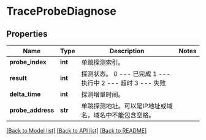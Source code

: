 # TraceProbeDiagnose

## Properties
Name | Type | Description | Notes
------------ | ------------- | ------------- | -------------
**probe_index** | **int** | 单跳探测索引。 | 
**result** | **int** | 探测状态。 0 --- 已完成 1 --- 执行中 2 --- 超时 3 --- 失败  | 
**delta_time** | **int** | 探测增量时间。 | 
**probe_address** | **str** | 单跳探测地址。可以是IP地址或域名，域名中不能包含空格。 | 

[[Back to Model list]](../README.md#documentation-for-models) [[Back to API list]](../README.md#documentation-for-api-endpoints) [[Back to README]](../README.md)


